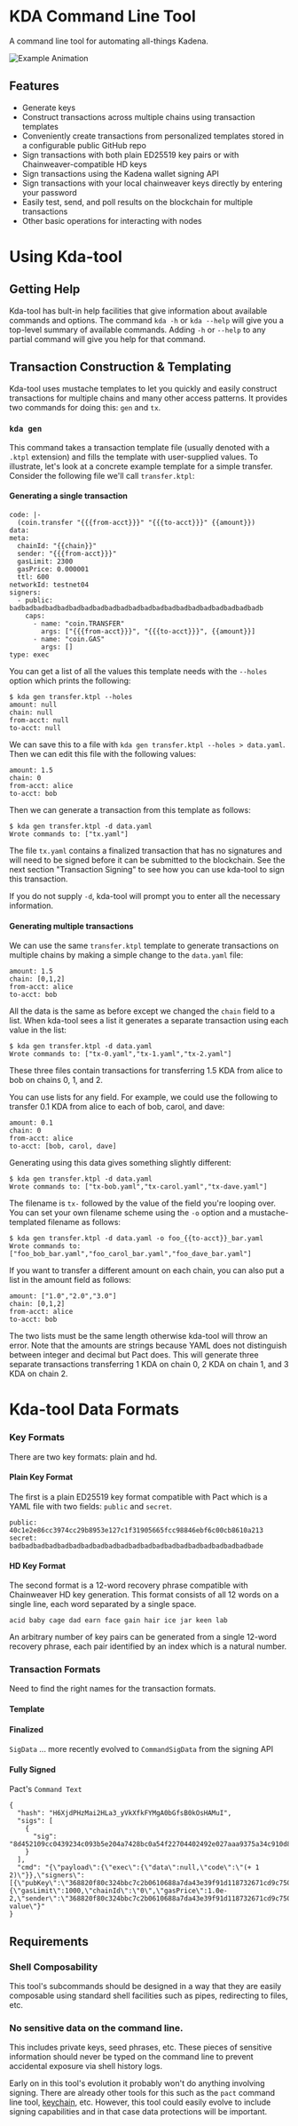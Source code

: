 # KDA Command Line Tool

A command line tool for automating all-things Kadena.

![Example Animation](https://s1.gifyu.com/images/kda-tool-demo3.gif)

## Features

* Generate keys
* Construct transactions across multiple chains using transaction templates
* Conveniently create transactions from personalized templates stored in a configurable public GitHub repo
* Sign transactions with both plain ED25519 key pairs or with Chainweaver-compatible HD keys
* Sign transactions using the Kadena wallet signing API
* Sign transactions with your local chainweaver keys directly by entering your password
* Easily test, send, and poll results on the blockchain for multiple transactions
* Other basic operations for interacting with nodes

# Using Kda-tool

## Getting Help

Kda-tool has bult-in help facilities that give information about available
commands and options. The command `kda -h` or `kda --help` will give you a
top-level summary of available commands. Adding `-h` or `--help` to any partial
command will give you help for that command.

## Transaction Construction & Templating

Kda-tool uses mustache templates to let you quickly and easily construct
transactions for multiple chains and many other access patterns. It provides two
commands for doing this: `gen` and `tx`.

### `kda gen`

This command takes a transaction template file (usually denoted with a `.ktpl`
extension) and fills the template with user-supplied values. To illustrate,
let's look at a concrete example template for a simple transfer. Consider the
following file we'll call `transfer.ktpl`:

#### Generating a single transaction

```
code: |-
  (coin.transfer "{{{from-acct}}}" "{{{to-acct}}}" {{amount}})
data:
meta:
  chainId: "{{chain}}"
  sender: "{{{from-acct}}}"
  gasLimit: 2300
  gasPrice: 0.000001
  ttl: 600
networkId: testnet04
signers:
  - public: badbadbadbadbadbadbadbadbadbadbadbadbadbadbadbadbadbadbadbadbadb
    caps:
      - name: "coin.TRANSFER"
        args: ["{{{from-acct}}}", "{{{to-acct}}}", {{amount}}]
      - name: "coin.GAS"
        args: []
type: exec
```

You can get a list of all the values this template needs with the `--holes`
option which prints the following:

```
$ kda gen transfer.ktpl --holes
amount: null
chain: null
from-acct: null
to-acct: null
```

We can save this to a file with `kda gen transfer.ktpl --holes > data.yaml`.
Then we can edit this file with the following values:

```
amount: 1.5
chain: 0
from-acct: alice
to-acct: bob
```

Then we can generate a transaction from this template as follows:

```
$ kda gen transfer.ktpl -d data.yaml
Wrote commands to: ["tx.yaml"]
```

The file `tx.yaml` contains a finalized transaction that has no signatures and
will need to be signed before it can be submitted to the blockchain. See the
next section "Transaction Signing" to see how you can use kda-tool to sign this
transaction.

If you do not supply `-d`, kda-tool will prompt you to enter all the necessary
information.

#### Generating multiple transactions

We can use the same `transfer.ktpl` template to generate transactions on
multiple chains by making a simple change to the `data.yaml` file:

```
amount: 1.5
chain: [0,1,2]
from-acct: alice
to-acct: bob
```

All the data is the same as before except we changed the `chain` field to a
list. When kda-tool sees a list it generates a separate transaction using each
value in the list:

```
$ kda gen transfer.ktpl -d data.yaml
Wrote commands to: ["tx-0.yaml","tx-1.yaml","tx-2.yaml"]
```

These three files contain transactions for transferring 1.5 KDA from alice to
bob on chains 0, 1, and 2.

You can use lists for any field. For example, we could use the following to
transfer 0.1 KDA from alice to each of bob, carol, and dave:

```
amount: 0.1
chain: 0
from-acct: alice
to-acct: [bob, carol, dave]
```

Generating using this data gives something slightly different:

```
$ kda gen transfer.ktpl -d data.yaml
Wrote commands to: ["tx-bob.yaml","tx-carol.yaml","tx-dave.yaml"]
```

The filename is `tx-` followed by the value of the field you're looping over.
You can set your own filename scheme using the `-o` option and a
mustache-templated filename as follows:

```
$ kda gen transfer.ktpl -d data.yaml -o foo_{{to-acct}}_bar.yaml
Wrote commands to: ["foo_bob_bar.yaml","foo_carol_bar.yaml","foo_dave_bar.yaml"]
```

If you want to transfer a different amount on each chain, you can also put a
list in the amount field as follows:

```
amount: ["1.0","2.0","3.0"]
chain: [0,1,2]
from-acct: alice
to-acct: bob
```

The two lists must be the same length otherwise kda-tool will throw an error.
Note that the amounts are strings because YAML does not distinguish between
integer and decimal but Pact does. This will generate three separate
transactions transferring 1 KDA on chain 0, 2 KDA on chain 1, and 3 KDA on chain
2.

# Kda-tool Data Formats

### Key Formats

There are two key formats: plain and hd.

#### Plain Key Format

The first is a plain ED25519 key format compatible with Pact which is a YAML
file with two fields: `public` and `secret`.

```
public: 40c1e2e86cc3974cc29b8953e127c1f31905665fcc98846ebf6c00cb8610a213
secret: badbadbadbadbadbadbadbadbadbadbadbadbadbadbadbadbadbadbadbadbade
```

#### HD Key Format

The second format is a 12-word recovery phrase compatible with Chainweaver HD
key generation. This format consists of all 12 words on a single line, each word
separated by a single space.

```
acid baby cage dad earn face gain hair ice jar keen lab
```

An arbitrary number of key pairs can be generated from a single 12-word recovery
phrase, each pair identified by an index which is a natural number.

### Transaction Formats

Need to find the right names for the transaction formats.

#### Template


#### Finalized

`SigData` ... more recently evolved to `CommandSigData` from the signing API

#### Fully Signed

Pact's `Command Text`

```
{
  "hash": "H6XjdPHzMai2HLa3_yVkXfkFYMgA0bGfsB0kOsHAMuI",
  "sigs": [
    {
      "sig": "8d452109cc0439234c093b5e204a7428bc0a54f22704402492e027aaa9375a34c910d8a468a12746d0d29e9353f4a3fbebe920d63bcc7963853995db015d060f"
    }
  ],
  "cmd": "{\"payload\":{\"exec\":{\"data\":null,\"code\":\"(+ 1 2)\"}},\"signers\":[{\"pubKey\":\"368820f80c324bbc7c2b0610688a7da43e39f91d118732671cd9c7500ff43cca\"}],\"meta\":{\"gasLimit\":1000,\"chainId\":\"0\",\"gasPrice\":1.0e-2,\"sender\":\"368820f80c324bbc7c2b0610688a7da43e39f91d118732671cd9c7500ff43cca\"},\"nonce\":\"nonce-value\"}"
}
```

## Requirements

### Shell Composability

This tool's subcommands should be designed in a way that they are easily
composable using standard shell facilities such as pipes, redirecting to
files, etc.

### No sensitive data on the command line.

This includes private keys, seed phrases, etc.  These pieces of sensitive
information should never be typed on the command line to prevent accidental
exposure via shell history logs.

Early on in this tool's evolution it probably won't do anything involving
signing.  There are already other tools for this such as the `pact` command
line tool, [keychain](https://github.com/kadena-community/keychain), etc.
However, this tool could easily evolve to include signing capabilities and in
that case data protections will be important.
